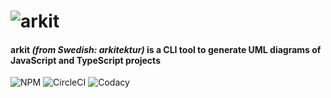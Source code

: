 # ![arkit](https://cdn.jsdelivr.net/gh/dyatko/arkit@master/arkit.svg)
#### arkit _(from Swedish: arkitektur)_ is a CLI tool to generate UML diagrams of JavaScript and TypeScript projects
![NPM](https://img.shields.io/npm/v/arkit.svg?style=flat-square&logo=npm)
![CircleCI](https://img.shields.io/circleci/project/github/dyatko/arkit/master.svg?style=flat-square&logo=circleci)
![Codacy](https://img.shields.io/codacy/grade/9420fd5196e6438b84fa579a3166b14c.svg?style=flat-square&logo=codacy)
